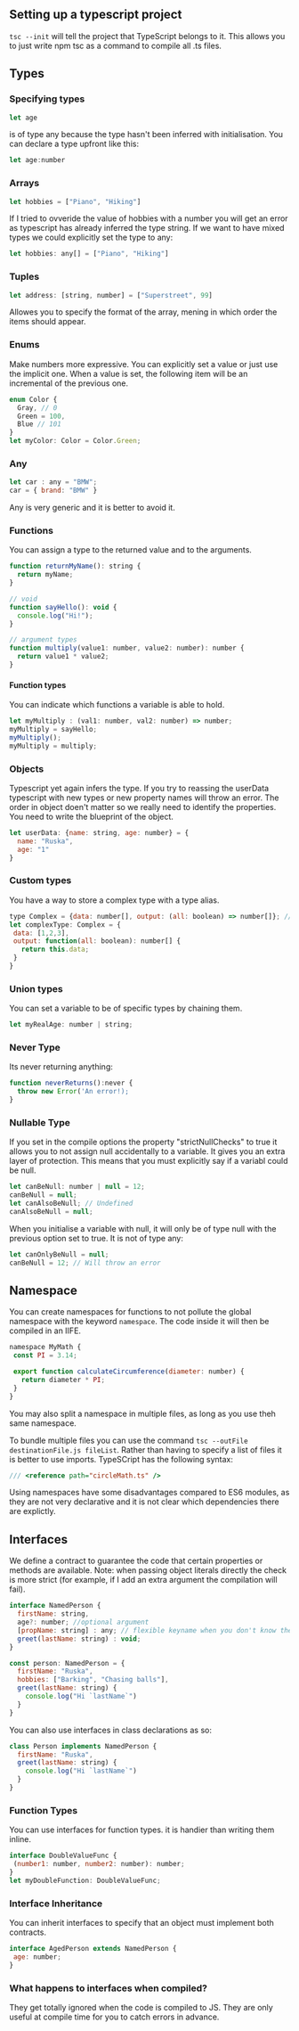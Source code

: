 ## Setting up a typescript project
`tsc --init` will tell the project that TypeScript belongs to it. This allows you to just write npm tsc as a command to compile all .ts files.

## Types
### Specifying types
```javascript
let age
```
is of type any because the type hasn't been inferred with initialisation. You can declare a type upfront like this:
```javascript
let age:number
```

### Arrays
```javascript
let hobbies = ["Piano", "Hiking"]
```
If I tried to ovveride the value of hobbies with a number you will get an error as typescript has already inferred the type string. If we want to have mixed types we could explicitly set the type to any:
```javascript
let hobbies: any[] = ["Piano", "Hiking"]
```

### Tuples
```javascript
let address: [string, number] = ["Superstreet", 99]
```
Allowes you to specify the format of the array, mening in which order the items should appear.

### Enums
Make numbers more expressive. You can explicitly set a value or just use the implicit one. When a value is set, the following item will be an incremental of the previous one.
```javascript
enum Color {
  Gray, // 0
  Green = 100,
  Blue // 101
}
let myColor: Color = Color.Green;
```

### Any
```javascript
let car : any = "BMW";
car = { brand: "BMW" }
```
Any is very generic and it is better to avoid it.

### Functions
You can assign a type to the returned value and to the arguments.
```javascript
function returnMyName(): string {
  return myName;
}

// void
function sayHello(): void {
  console.log("Hi!");
}

// argument types
function multiply(value1: number, value2: number): number {
  return value1 * value2;
}
```

#### Function types
You can indicate which functions a variable is able to hold.
```javascript
let myMultiply : (val1: number, val2: number) => number;
myMultiply = sayHello;
myMultiply();
myMultiply = multiply;
```

### Objects
Typescript yet again infers the type. If you try to reassing the userData typescript with new types or new property names will throw an error. The order in object doen't matter so we really need to identify the properties. You need to write the blueprint of the object.
```javascript
let userData: {name: string, age: number} = {
  name: "Ruska",
  age: "1"
}
```

### Custom types
You have a way to store a complex type with a type alias.
```javascript
type Complex = {data: number[], output: (all: boolean) => number[]}; // on the right side we are setting up the type
let complexType: Complex = {
 data: [1,2,3],
 output: function(all: boolean): number[] {
   return this.data;
 }
}
```

### Union types
You can set a variable to be of specific types by chaining them.
```javascript
let myRealAge: number | string;
```

### Never Type
Its never returning anything:
```javascript
function neverReturns():never {
  throw new Error('An error!);
}
 ```

 ### Nullable Type
 If you set in the compile options the property "strictNullChecks" to true it allows you to not assign null accidentally to a variable. It gives you an extra layer of protection. This means that you must explicitly say if a variabl could be null.
 ```javascript
let canBeNull: number | null = 12;
canBeNull = null;
let canAlsoBeNull; // Undefined
canAlsoBeNull = null;
 ```
When you initialise a variable with null, it will only be of type null with the previous option set to true. It is not of type any:
 ```javascript
let canOnlyBeNull = null;
canBeNull = 12; // Will throw an error
 ```

 ## Namespace
 You can create namespaces for functions to not pollute the global namespace with the keyword `namespace`. The code inside it will then be compiled in an IIFE.
 ```javascript
namespace MyMath {
  const PI = 3.14;

  export function calculateCircumference(diameter: number) {
    return diameter * PI;
  }
}
 ```

 You may also split a namespace in multiple files, as long as you use theh same namespace.

 To bundle multiple files you can use the command `tsc --outFile destinationFile.js fileList`. Rather than having to specify a list of files it is better to use imports. TypeSCript has the following syntax:
  ```javascript
/// <reference path="circleMath.ts" />
 ```

 Using namespaces have some disadvantages compared to ES6 modules, as they are not very declarative and it is not clear which dependencies there are explictly.

## Interfaces

We define a contract to guarantee the code that certain properties or methods are available. Note: when passing object literals directly the check is more strict (for example, if I add an extra argument the compilation will fail).

```javascript
interface NamedPerson {
  firstName: string,
  age?: number; //optional argument
  [propName: string] : any; // flexible keyname when you don't know the name of the property in advance
  greet(lastName: string) : void;
}

const person: NamedPerson = {
  firstName: "Ruska",
  hobbies: ["Barking", "Chasing balls"],
  greet(lastName: string) {
    console.log("Hi `lastName`")
  }
}
 ```

You can also use interfaces in class declarations as so:

```javascript
class Person implements NamedPerson {
  firstName: "Ruska",
  greet(lastName: string) {
    console.log("Hi `lastName`")
  }
}
 ```

 ### Function  Types
 You can use interfaces for function types. it is handier than writing them inline.

 ```javascript
interface DoubleValueFunc {
  (number1: number, number2: number): number;
}
let myDoubleFunction: DoubleValueFunc;
 ```

 ### Interface Inheritance
 You can inherit interfaces to specify that an object must implement both contracts.
 ```javascript
interface AgedPerson extends NamedPerson {
  age: number;
}
 ```
### What happens to interfaces when compiled?
They get totally ignored when the code is compiled to JS. They are only useful at compile time for you to catch errors in advance.